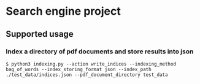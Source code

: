 # Search engine project

## Supported usage

### Index a directory of pdf documents and store results into json

```console
$ python3 indexing.py --action write_indices --indexing_method bag_of_words --index_storing_format json --index_path ./test_data/indices.json --pdf_document_directory test_data
```
